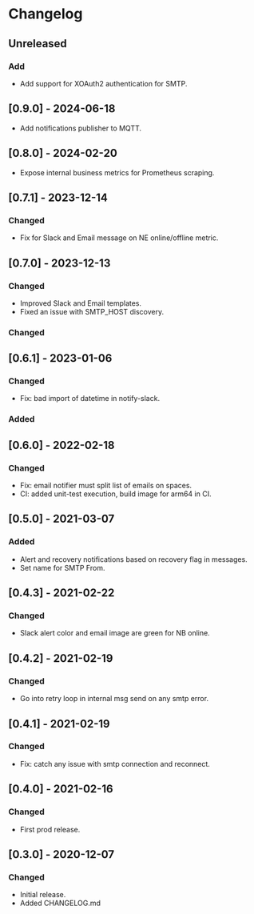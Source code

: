 # Changelog

## Unreleased

### Add

- Add support for XOAuth2 authentication for SMTP.

## [0.9.0] - 2024-06-18

- Add notifications publisher to MQTT.

## [0.8.0] - 2024-02-20

- Expose internal business metrics for Prometheus scraping.

## [0.7.1] - 2023-12-14

### Changed

- Fix for Slack and Email message on NE online/offline metric.

## [0.7.0] - 2023-12-13

### Changed

- Improved Slack and Email templates.
- Fixed an issue with SMTP_HOST discovery.

### Changed

## [0.6.1] - 2023-01-06

### Changed

- Fix: bad import of datetime in notify-slack.

### Added

## [0.6.0] - 2022-02-18

### Changed

 - Fix: email notifier must split list of emails on spaces.
 - CI: added unit-test execution, build image for arm64 in CI.

## [0.5.0] - 2021-03-07

### Added

 - Alert and recovery notifications based on recovery flag in messages.
 - Set name for SMTP From.

## [0.4.3] - 2021-02-22

### Changed

 - Slack alert color and email image are green for NB online.

## [0.4.2] - 2021-02-19

### Changed

 - Go into retry loop in internal msg send on any smtp error.

## [0.4.1] - 2021-02-19

### Changed

 - Fix: catch any issue with smtp connection and reconnect.

## [0.4.0] - 2021-02-16

### Changed

  - First prod release.

## [0.3.0] - 2020-12-07

### Changed

  - Initial release.
  - Added CHANGELOG.md
